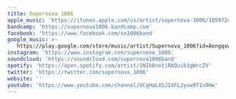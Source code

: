 ```yaml
---
title: Supernova 1006
apple_music: 'https://itunes.apple.com/us/artist/supernova-1006/1059724300'
bandcamp: 'https://supernova1006.bandcamp.com'
facebook: 'https://www.facebook.com/sn1006band'
google_music: >-
   https://play.google.com/store/music/artist/Supernova_1006?id=Aongqxwkd3bgmtbjcmbearnpt74
instagram: 'https://www.instagram.com/supernova_1006'
soundcloud: 'https://soundcloud.com/supernova1006band'
spotify: 'https://open.spotify.com/artist/1NIk8nxtiRbQuib3gWrcZV'
twitter: 'https://twitter.com/supernova_1006'
website: ''
youtube: 'https://www.youtube.com/channel/UCgHaLXSJIXFL2yuw9T1v0Hw'
---
```

